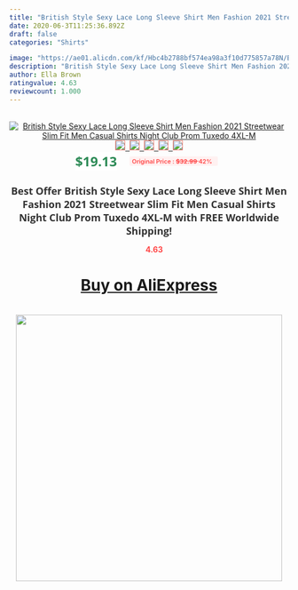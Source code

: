 ```yaml
---
title: "British Style Sexy Lace Long Sleeve Shirt Men Fashion 2021 Streetwear Slim Fit Men Casual Shirts Night Club Prom Tuxedo 4XL-M"
date: 2020-06-3T11:25:36.892Z
draft: false
categories: "Shirts"

image: "https://ae01.alicdn.com/kf/Hbc4b2788bf574ea98a3f10d775857a78N/British-Style-Sexy-Lace-Long-Sleeve-Shirt-Men-Fashion-2021-Streetwear-Slim-Fit-Men-Casual-Shirts.jpg"
description: "British Style Sexy Lace Long Sleeve Shirt Men Fashion 2021 Streetwear Slim Fit Men Casual Shirts Night Club Prom Tuxedo 4XL-M"
author: Ella Brown
ratingvalue: 4.63
reviewcount: 1.000
---
```

<br>
<div style="text-align: center;">
<a href="https://s.click.aliexpress.com/e/_9hjxff" target="_blank" rel="nofollow noopener noreferrer"><img alt="British Style Sexy Lace Long Sleeve Shirt Men Fashion 2021 Streetwear Slim Fit Men Casual Shirts Night Club Prom Tuxedo 4XL-M" class="magnifier-image" src="https://ae01.alicdn.com/kf/Hbc4b2788bf574ea98a3f10d775857a78N/British-Style-Sexy-Lace-Long-Sleeve-Shirt-Men-Fashion-2021-Streetwear-Slim-Fit-Men-Casual-Shirts.jpg_640x640.jpg">
<br>
<img style="border:1px solid salmon" src="https://ae01.alicdn.com/kf/Hbc4b2788bf574ea98a3f10d775857a78N/British-Style-Sexy-Lace-Long-Sleeve-Shirt-Men-Fashion-2021-Streetwear-Slim-Fit-Men-Casual-Shirts.jpg_120x120.jpg">&nbsp;&nbsp;<img style="border:1px solid salmon" src="https://ae01.alicdn.com/kf/H1c592e4f462148f98867f78ecdbfb5ffA/British-Style-Sexy-Lace-Long-Sleeve-Shirt-Men-Fashion-2021-Streetwear-Slim-Fit-Men-Casual-Shirts.jpg_120x120.jpg">&nbsp;&nbsp;<img style="border:1px solid salmon" src="https://ae01.alicdn.com/kf/H5f2deb98301f4a2f990a6ab3d9675a37b/British-Style-Sexy-Lace-Long-Sleeve-Shirt-Men-Fashion-2021-Streetwear-Slim-Fit-Men-Casual-Shirts.jpg_120x120.jpg">&nbsp;&nbsp;<img style="border:1px solid salmon" src="https://ae01.alicdn.com/kf/Hfd561f14933e4cbb98911ea49abbf362U/British-Style-Sexy-Lace-Long-Sleeve-Shirt-Men-Fashion-2021-Streetwear-Slim-Fit-Men-Casual-Shirts.jpg_120x120.jpg">&nbsp;&nbsp;<img style="border:1px solid salmon" src="https://ae01.alicdn.com/kf/H96f7a4f27d284bb7bcbdc59ad34a8e96M/British-Style-Sexy-Lace-Long-Sleeve-Shirt-Men-Fashion-2021-Streetwear-Slim-Fit-Men-Casual-Shirts.jpg_120x120.jpg"></a></div><br0>
<div style="text-align: center;"><span style="background-color: white; border: 0px; box-sizing: border-box; color: seagreen; display: inline-block; font-family: &quot;open sans&quot; , &quot;arial&quot; , &quot;helvetica&quot; , sans-serif , &quot;heiti&quot;; font-size: 24px; font-stretch: inherit; font-weight: 700; line-height: inherit; margin: 0px 10px 0px 0px; padding: 0px; vertical-align: middle;">$19.13 </span>
<span style="background: rgb(255 , 241 , 241); border-radius: 3px; border: 0px; box-sizing: border-box; color: #ff4747; display: inline-block; font-family: inherit; font-size: 12px; font-stretch: inherit; font-style: inherit; font-variant: inherit; font-weight: 600; line-height: inherit; margin: 0px; padding: 2px 5px; transform: scale(0.9); vertical-align: middle;">Original Price : <b style="text-decoration: line-through;">$32.99 </b> 42%&nbsp;&nbsp;</span></div>
<h1 style="color: #333333; display: inline-block; font-family: &quot;open sans&quot; , &quot;arial&quot; , &quot;helvetica&quot; , sans-serif , &quot;heiti&quot;; font-size: 18px; font-stretch: inherit; font-weight: 700; text-align: center;">Best Offer British Style Sexy Lace Long Sleeve Shirt Men Fashion 2021 Streetwear Slim Fit Men Casual Shirts Night Club Prom Tuxedo 4XL-M with FREE Worldwide Shipping!</h1>
<div style="color: #ff4747; text-align: center;">
<img src="https://4.bp.blogspot.com/-M0ZcTcb-5uY/XleCXlxnR4I/AAAAAAAAAEc/OrjgMkXV1oMQFaCRZj5HQwOCBcu3w1FegCPcBGAYYCw/s1600/star.png" style="height: 15px;">&nbsp;<b>4.63</b></div>
<div class="button_cont" align="center"><a class="buynow_a" href="https://s.click.aliexpress.com/e/_9hjxff" target="_blank" rel="nofollow noopener noreferrer"><H1>Buy on AliExpress</H1></a></div><br>
<div class="separator" style="clear: both; text-align: center;">
<img src="https://lh3.googleusercontent.com/-pTy5HemUv9M/XlePHvY0dAI/AAAAAAAAAE4/0nX5iRUoIWY8eMW9Dpxeirr157OZliDIgCLcBGAsYHQ/s1600/badge.gif" width="480">
</div>
